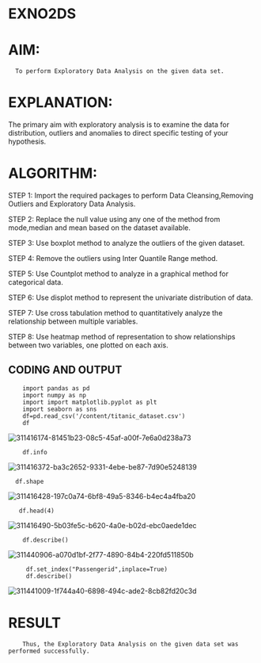 # EXNO2DS
# AIM:
      To perform Exploratory Data Analysis on the given data set.
      
# EXPLANATION:
  The primary aim with exploratory analysis is to examine the data for distribution, outliers and anomalies to direct specific testing of your hypothesis.
  
# ALGORITHM:
STEP 1: Import the required packages to perform Data Cleansing,Removing Outliers and Exploratory Data Analysis.

STEP 2: Replace the null value using any one of the method from mode,median and mean based on the dataset available.

STEP 3: Use boxplot method to analyze the outliers of the given dataset.

STEP 4: Remove the outliers using Inter Quantile Range method.

STEP 5: Use Countplot method to analyze in a graphical method for categorical data.

STEP 6: Use displot method to represent the univariate distribution of data.

STEP 7: Use cross tabulation method to quantitatively analyze the relationship between multiple variables.

STEP 8: Use heatmap method of representation to show relationships between two variables, one plotted on each axis.

## CODING AND OUTPUT
        import pandas as pd
        import numpy as np 
        import import matplotlib.pyplot as plt
        import seaborn as sns
        df=pd.read_csv('/content/titanic_dataset.csv')
        df
        
![311416174-81451b23-08c5-45af-a00f-7e6a0d238a73](https://github.com/user-attachments/assets/75258201-4e05-4e57-bc01-4d5f0e7d1ae6)

        df.info
![311416372-ba3c2652-9331-4ebe-be87-7d90e5248139](https://github.com/user-attachments/assets/5b4368ab-01b8-41cf-9f2d-d8f8e2f79e41)

      df.shape
      
![311416428-197c0a74-6bf8-49a5-8346-b4ec4a4fba20](https://github.com/user-attachments/assets/a54fcbf0-4dba-4cae-b040-7b2a0665f6bb)

       df.head(4)

![311416490-5b03fe5c-b620-4a0e-b02d-ebc0aede1dec](https://github.com/user-attachments/assets/9e52556f-8dd0-49a0-8d14-3e0fdde66645)

        df.describe()

        
![311440906-a070d1bf-2f77-4890-84b4-220fd511850b](https://github.com/user-attachments/assets/9154bab9-0c67-4d2a-8e5c-47e71c64ac9c)

         df.set_index("Passengerid",inplace=True)
         df.describe()

![311441009-1f744a40-6898-494c-ade2-8cb82fd20c3d](https://github.com/user-attachments/assets/216ce04c-a197-4344-9404-d6300e48f1e5)


# RESULT
        Thus, the Exploratory Data Analysis on the given data set was performed successfully.

